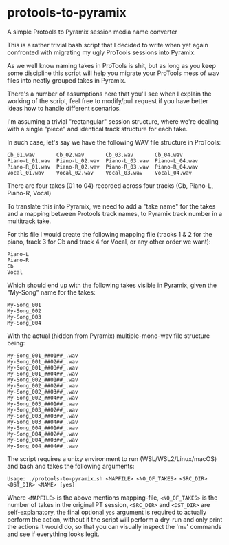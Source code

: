 # protools-to-pyramix
A simple Protools to Pyramix session media name converter

This is a rather trivial bash script that I decided to write when yet again confronted with migrating my ugly ProTools sessions into Pyramix.

As we well know naming takes in ProTools is shit, but as long as you keep some discipline this script will help you migrate your ProTools mess of wav files into neatly grouped takes in Pyramix.

There's a number of assumptions here that you'll see when I explain the working of the script, feel free to modify/pull request if you have better ideas how to handle different scenarios.

I'm assuming a trivial "rectangular" session structure, where we're dealing with a single "piece" and identical track structure for each take.

In such case, let's say we have the following WAV file structure in ProTools:

```
Cb_01.wav       Cb_02.wav       Cb_03.wav       Cb_04.wav
Piano-L_01.wav  Piano-L_02.wav  Piano-L_03.wav  Piano-L_04.wav
Piano-R_01.wav  Piano-R_02.wav  Piano-R_03.wav  Piano-R_04.wav
Vocal_01.wav    Vocal_02.wav    Vocal_03.wav    Vocal_04.wav
```

There are four takes (01 to 04) recorded across four tracks (Cb, Piano-L, Piano-R, Vocal)

To translate this into Pyramix, we need to add a "take name" for the takes and a mapping between Protools track names, to Pyramix track number in a multitrack take.

For this file I would create the following mapping file (tracks 1 & 2 for the piano, track 3 for Cb and track 4 for Vocal, or any other order we want):

```
Piano-L
Piano-R
Cb
Vocal
```

Which should end up with the following takes visible in Pyramix, given the "My-Song" name for the takes:

```
My-Song_001
My-Song_002
My-Song_003
My-Song_004
```

With the actual (hidden from Pyramix) multiple-mono-wav file structure being:

```
My-Song_001_##01##_.wav
My-Song_001_##02##_.wav
My-Song_001_##03##_.wav
My-Song_001_##04##_.wav
My-Song_002_##01##_.wav
My-Song_002_##02##_.wav
My-Song_002_##03##_.wav
My-Song_002_##04##_.wav
My-Song_003_##01##_.wav
My-Song_003_##02##_.wav
My-Song_003_##03##_.wav
My-Song_003_##04##_.wav
My-Song_004_##01##_.wav
My-Song_004_##02##_.wav
My-Song_004_##03##_.wav
My-Song_004_##04##_.wav
```

The script requires a unixy environment to run (WSL/WSL2/Linux/macOS) and bash and takes the following arguments:

```
Usage: ./protools-to-pyramix.sh <MAPFILE> <NO_OF_TAKES> <SRC_DIR> <DST_DIR> <NAME> [yes]
```

Where `<MAPFILE>` is the above mentions mapping-file, `<NO_OF_TAKES>` is the number of takes in the original PT session, `<SRC_DIR>` and `<DST_DIR>` are self-explanatory, the final optional `yes` argument is required to actually perform the action, without it the script will perform a dry-run and only print the actions it would do, so that you can visually inspect the 'mv' commands and see if everything looks legit.
